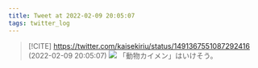 ```yaml
---
title: Tweet at 2022-02-09 20:05:07
tags: twitter_log
---
```


> [!CITE] https://twitter.com/kaisekiriu/status/1491367551087292416 (2022-02-09 20:05:07)
> ![](https://twitter.com/kaisekiriu/status/1491367551087292416)
> 「動物カイメン」はいけそう。
